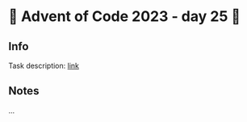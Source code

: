 # 🎄 Advent of Code 2023 - day 25 🎄

## Info

Task description: [link](https://adventofcode.com/2023/day/25)

## Notes

...